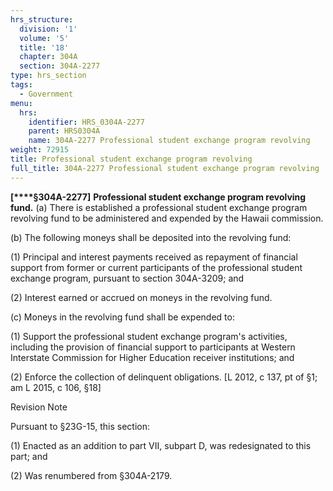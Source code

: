 ```yaml
---
hrs_structure:
  division: '1'
  volume: '5'
  title: '18'
  chapter: 304A
  section: 304A-2277
type: hrs_section
tags:
  - Government
menu:
  hrs:
    identifier: HRS_0304A-2277
    parent: HRS0304A
    name: 304A-2277 Professional student exchange program revolving
weight: 72915
title: Professional student exchange program revolving
full_title: 304A-2277 Professional student exchange program revolving
---
```

**[****§304A-2277]** **Professional student exchange program revolving fund.** (a) There is established a professional student exchange program revolving fund to be administered and expended by the Hawaii commission.

(b) The following moneys shall be deposited into the revolving fund:

(1) Principal and interest payments received as repayment of financial support from former or current participants of the professional student exchange program, pursuant to section 304A-3209; and

(2) Interest earned or accrued on moneys in the revolving fund.

(c) Moneys in the revolving fund shall be expended to:

(1) Support the professional student exchange program's activities, including the provision of financial support to participants at Western Interstate Commission for Higher Education receiver institutions; and

(2) Enforce the collection of delinquent obligations. [L 2012, c 137, pt of §1; am L 2015, c 106, §18]

Revision Note

Pursuant to §23G-15, this section:

(1) Enacted as an addition to part VII, subpart D, was redesignated to this part; and

(2) Was renumbered from §304A-2179.